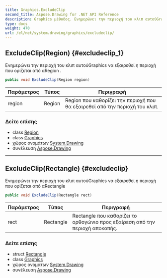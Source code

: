 ```yaml
---
title: Graphics.ExcludeClip
second_title: Aspose.Drawing for .NET API Reference
description: Graphics μέθοδος. Ενημερώνει την περιοχή του κλιπ αυτούGraphics να εξαιρεθεί η περιοχή που ορίζεται από αRegion .
type: docs
weight: 470
url: /el/net/system.drawing/graphics/excludeclip/
---
```

## ExcludeClip(Region) {#excludeclip_1}

Ενημερώνει την περιοχή του κλιπ αυτούGraphics να εξαιρεθεί η περιοχή που ορίζεται από αRegion .

```csharp
public void ExcludeClip(Region region)
```

| Παράμετρος | Τύπος | Περιγραφή |
| --- | --- | --- |
| region | Region | Region που καθορίζει την περιοχή που θα εξαιρεθεί από την περιοχή του κλιπ. |

### Δείτε επίσης

* class [Region](../../region/)
* class [Graphics](../)
* χώρος ονομάτων [System.Drawing](../../graphics/)
* συνέλευση [Aspose.Drawing](../../../)

---

## ExcludeClip(Rectangle) {#excludeclip}

Ενημερώνει την περιοχή του κλιπ αυτούGraphics να εξαιρεθεί η περιοχή που ορίζεται από αRectangle

```csharp
public void ExcludeClip(Rectangle rect)
```

| Παράμετρος | Τύπος | Περιγραφή |
| --- | --- | --- |
| rect | Rectangle | Rectangle που καθορίζει το ορθογώνιο προς εξαίρεση από την περιοχή αποκοπής. |

### Δείτε επίσης

* struct [Rectangle](../../rectangle/)
* class [Graphics](../)
* χώρος ονομάτων [System.Drawing](../../graphics/)
* συνέλευση [Aspose.Drawing](../../../)


